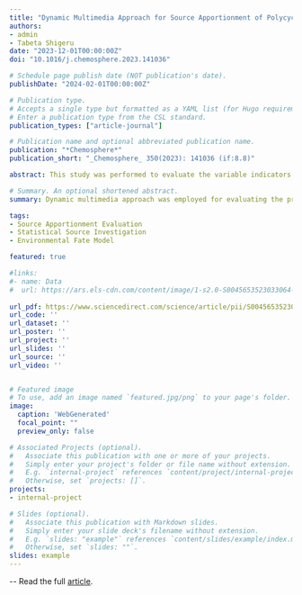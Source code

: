 ```yaml
---
title: "Dynamic Multimedia Approach for Source Apportionment of Polycyclic Aromatic Hydrocarbons"
authors:
- admin
- Tabeta Shigeru
date: "2023-12-01T00:00:00Z"
doi: "10.1016/j.chemosphere.2023.141036"

# Schedule page publish date (NOT publication's date).
publishDate: "2024-02-01T00:00:00Z"

# Publication type.
# Accepts a single type but formatted as a YAML list (for Hugo requirements).
# Enter a publication type from the CSL standard.
publication_types: ["article-journal"]

# Publication name and optional abbreviated publication name.
publication: "*Chemosphere*"
publication_short: "_Chemosphere_ 350(2023): 141036 (if:8.8)"

abstract: This study was performed to evaluate the variable indicators of polycyclic aromatic hydrocarbons (PAHs) source apportionment by using an unsteady-state multimedia model. The identical indicators have been used in different environmental bulks for more than 20 years, which resulted in huge errors in source apportionment. Generated through four emission arrays, the diagnostic ratios for indicators revealed dimensionless OR, in air/soil and seawater/sediment reached ∼3.63 and ∼0.24 for Fla/Pyr, and for Ant/Phe the ratio was ∼0.31 and ∼0.18, and coastal OR for air/seawater was higher than the offshore, suggesting both compartmental and spatial divergences. The PCA indicated similar loading distribution and primary factors, shared by emission, atmosphere, and seawater arrays, whereas the slow transport between air/water and soil/sediment, weak degradation, and original concentration level might result in factors in soil and sediment separated or merged in dynamic conditions. The physicochemical divergence of indicators could be intensified after long-term environmental transport, misleading the source apportionment. Therefore, the result elucidated the essential evaluation of additional inorganic indicators and necessary verification by simultaneous sampling measurement on vertical compartments.

# Summary. An optional shortened abstract.
summary: Dynamic multimedia approach was employed for evaluating the previous source apportionment studies on PAHs. The results revealed significant bias in different phases.

tags:
- Source Apportionment Evaluation
- Statistical Source Investigation
- Environmental Fate Model

featured: true

#links:
#- name: Data
#  url: https://ars.els-cdn.com/content/image/1-s2.0-S0045653523033064-mmc1.docx
  
url_pdf: https://www.sciencedirect.com/science/article/pii/S0045653523033064/pdfft?md5=45243bfc17adcaff3b94220d4533de5b&pid=1-s2.0-S0045653523033064-main.pdf
url_code: ''
url_dataset: ''
url_poster: ''
url_project: ''
url_slides: ''
url_source: ''
url_video: ''


# Featured image
# To use, add an image named `featured.jpg/png` to your page's folder. 
image:
  caption: 'WebGenerated'
  focal_point: ""
  preview_only: false

# Associated Projects (optional).
#   Associate this publication with one or more of your projects.
#   Simply enter your project's folder or file name without extension.
#   E.g. `internal-project` references `content/project/internal-project/index.md`.
#   Otherwise, set `projects: []`.
projects:
- internal-project

# Slides (optional).
#   Associate this publication with Markdown slides.
#   Simply enter your slide deck's filename without extension.
#   E.g. `slides: "example"` references `content/slides/example/index.md`.
#   Otherwise, set `slides: ""`.
slides: example
---
```

-- Read the full [article](https://www.sciencedirect.com/science/article/pii/S0045653523033064).
